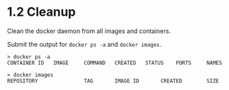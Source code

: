 # 1.2 Cleanup

Clean the docker daemon from all images and containers.

Submit the output for `docker ps -a` and `docker images`.

```
> docker ps -a
CONTAINER ID   IMAGE     COMMAND   CREATED   STATUS    PORTS     NAMES

> docker images
REPOSITORY               TAG       IMAGE ID       CREATED        SIZE
```
